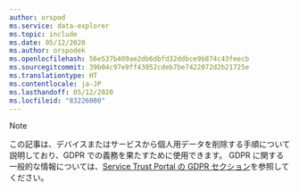 ```yaml
---
author: orspod
ms.service: data-explorer
ms.topic: include
ms.date: 05/12/2020
ms.author: orspodek
ms.openlocfilehash: 56e537b409ae2db6dbfd32ddbce9b874c43feecb
ms.sourcegitcommit: 39b04c97e9ff43052cdeb7be7422072d2b21725e
ms.translationtype: HT
ms.contentlocale: ja-JP
ms.lasthandoff: 05/12/2020
ms.locfileid: "83226000"
---
```

>[!Note] 
> この記事は、デバイスまたはサービスから個人用データを削除する手順について説明しており、GDPR での義務を果たすために使用できます。 GDPR に関する一般的な情報については、[Service Trust Portal の GDPR セクション](https://servicetrust.microsoft.com/ViewPage/GDPRGetStarted)を参照してください。
